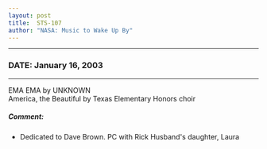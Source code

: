 ```yaml
---
layout: post
title:  STS-107
author: "NASA: Music to Wake Up By"
---
```


----
### DATE: January 16, 2003
----
EMA EMA by UNKNOWN<br />America, the Beautiful by Texas Elementary Honors choir

##### Comment:
* Dedicated to Dave Brown. PC
with Rick Husband's daughter, Laura
